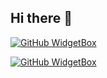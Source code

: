 ## Hi there 👋

<!--
**Naharashu/Naharashu** is a ✨ _special_ ✨ repository because its `README.md` (this file) appears on your GitHub profile.

Here are some ideas to get you started:

- 🔭 I’m currently working on ...
- 🌱 I’m currently learning ...
- 👯 I’m looking to collaborate on ...
- 🤔 I’m looking for help with ...
- 💬 Ask me about ...
- 📫 How to reach me: ...
- 😄 Pronouns: ...
- ⚡ Fun fact: ...
-->

[![GitHub WidgetBox](https://github-widgetbox.vercel.app/api/skills?languages=js,python,html,css,c,x86&includeNames=True)](https://github.com/Jurredr/github-widgetbox)

[![GitHub WidgetBox](https://github-widgetbox.vercel.app/api/skills?software=windows,vscode)](https://github.com/Jurredr/github-widgetbox)

